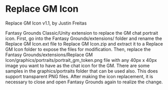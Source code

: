 # Replace GM Icon

Replace GM Icon v1.1, by Justin Freitas

Fantasy Grounds Classic/Unity extension to replace the GM chat portrait icon.  First, go into the Fantasy Grounds/extensions/ folder and rename the Replace GM Icon.ext file to Replace GM Icon.zip and extract it to a Replace GM Icon folder to expose the files for modification.  Then, replace the Fantasy Grounds/extensions/Replace GM Icon/graphics/portraits/portrait_gm_token.png file with any 40px x 40px image you want to have as the chat icon for the GM.  There are some samples in the graphics/portraits folder that can be used also.  This does support transparent PNG files.  After making the icon replacement, it is necessary to close and open Fantasy Grounds again to realize the change.
